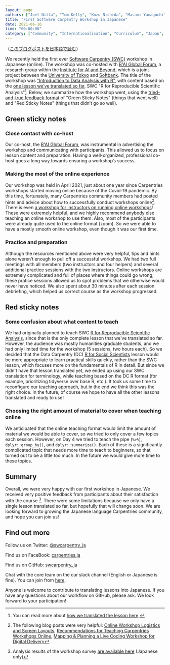 ```yaml
---
layout: page
authors: ["Joel Nitta", "Tom Kelly", "Kozo Nishida", "Masami Yamaguchi"]
title: "First Software Carpentry Workshop in Japanese"
date: 2021-06-16
time: "00:00:00"
category: ["Community", "Internationalisation", "Curriculum", "Japan", "Online"]
---
```


（[このブログポストを日本語で読む](https://carpentries.org/blog/2021/06/first-japanese-r-workshop-ja/)）

We recently held the first ever [Software Carpentry (SWC)](https://software-carpentry.org/) workshop in Japanese (online). The workshop was co-hosted with [B'AI Global Forum](https://baiforum.jp/en/), a research group within the [Institute for AI and Beyond](https://beyondai.jp/?lang=en), which is a joint project between the [University of Tokyo](https://www.u-tokyo.ac.jp/en/) and [Softbank](https://www.softbank.jp/en/). The title of the workshop was ["Introduction to Data Analysis with R"](https://swcarpentry-ja.github.io/2021-04-02-todai-online-en/), with content based on the [one lesson we’ve translated so far](https://swcarpentry-ja.github.io/r-novice-gapminder/ja/), SWC "R for Reproducible Scientific Analysis"[^prev-blog]. Below, we summarize how the workshop went, using the [tried-and-true feedback format](https://datacarpentry.org/blog/2017/06/minute-cards) of "Green Sticky Notes" (things that went well) and "Red Sticky Notes" (things that didn’t go so well).

## Green sticky notes

### Close contact with co-host

Our co-host, the [B'AI Global Forum](https://baiforum.jp/en/), was instrumental in advertising the workshop and communicating with participants. This allowed us to focus on lesson content and preparation. Having a well-organized, professional co-host goes a long way towards ensuring a workshop’s success.

### Making the most of the online experience

Our workshop was held in April 2021, just about one year since Carpentries workshops started moving online because of the Covid-19 pandemic. By this time, fortunately, many Carpentries community members had posted hints and advice about how to successfully conduct workshops online[^links]. There is even [a workshop for instructors on running online workshops](https://carpentries.github.io/instructor-training-bonus-modules/01-online-workshops-module-1/index.html)! These were extremely helpful, and we highly recommend anybody else teaching an online workshop to use them. Also, most of the participants were already quite used to the online format (zoom). So we were able to have a mostly smooth online workshop, even though it was our first time.

### Practice and preparation

Although the resources mentioned above were very helpful, tips and hints alone weren’t enough to pull off a successful workshop. We had two full meetings with all members (two instructors and four helpers) and several additional practice sessions with the two instructors. Online workshops are extremely complicated and full of places where things could go wrong; these pratice sessions allowed us to spot problems that we otherwise would never have noticed. We also spent about 30 minutes after each session debriefing, which helped us correct course as the workshop progressed.

## Red sticky notes

### Some confusion about what content to teach

We had originally planned to teach SWC [R for Reproducible Scientific Analysis](http://swcarpentry.github.io/r-novice-gapminder/), since that is the only complete lesson that we've translated so far. However, the audience was mostly humanities graduate students, and we had only limited time for the workshop (5 sessions, two hours each). So we decided that the Data Carpentry (DC) [R for Social Scientists](https://datacarpentry.org/r-socialsci/) lesson would be more appropriate to learn practical skills quickly, rather than the SWC lesson, which focuses more on the fundamentals of R in detail. But since we didn't have that lesson translated yet, we ended up using our SWC translation for terminology, while teaching based on the DC R format (for example, prioritizing tidyverse over base R, etc.). It took us some time to reconfigure our teaching approach, but in the end we think this was the right choice. In the future, of course we hope to have all the other lessons translated and ready to use!

### Choosing the right amount of material to cover when teaching online

We anticipated that the online teaching format would limit the amount of material we would be able to cover, so we tried to only cover a few topics each session. However, on Day 4 we tried to teach the pipe (`%>%`), `dplyr::group_by()`, and `dplyr::summarize()`. Each of these is a significantly complicated topic that needs more time to teach to beginners, so that turned out to be a little too much. In the future we would give more time to these topics.

## Summary

Overall, we were very happy with our first workshop in Japanese. We received very positive feedback from participants about their satisfaction with the course [^survey]. There were some limitations because we only have a single lesson translated so far, but hopefully that will change soon. We are looking forward to growing the Japanese language Carpentries community, and hope you can join us!

## Find out more

Follow us on Twitter: [@swcarpentry_ja](https://twitter.com/swcarpentry_ja)

Find us on FaceBook: [carpentries.ja](https://www.facebook.com/carpentries.ja)

Find us on GitHub: [swcarpentry_ja](https://github.com/swcarpentry-ja)

Chat with the core team on the our slack channel (English or Japanese is fine). You can join from [here](https://carpentries-jp-en.herokuapp.com/).

Anyone is welcome to contribute to translating lessons into Japanese. If you have any questions about our workflow on GitHub, please ask. We look forward to your participation!

[^prev-blog]: You can read more about [how we translated the lesson here](https://carpentries.org/blog/2021/02/complete-R-lesson-japanese/).

[^links]: The following blog posts were very helpful: [Online Workshop Logistics and Screen Layouts](https://carpentries.org/blog/2020/06/online-workshop-logistics-and_screen-layouts/), [Recommendations for Teaching Carpentries Workshops Online](https://carpentries.org/online-workshop-recommendations/), [Mapping & Planning a Live Coding Workshop for Digital Delivery](https://carpentries.org/blog/2020/04/plan-map-live-coding-workshop/#my-personal-teaching-setup)

[^survey]: Analysis results of the workshop survey [are available here](https://github.com/swcarpentry-ja/2021-04-02-todai-assessment/blob/main/survey_report_ja.md) (Japanese only)
